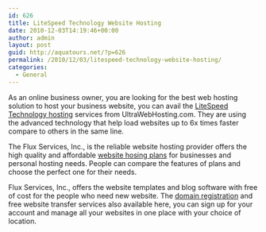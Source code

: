 ```yaml
---
id: 626
title: LiteSpeed Technology Website Hosting
date: 2010-12-03T14:19:46+00:00
author: admin
layout: post
guid: http://aquatours.net/?p=626
permalink: /2010/12/03/litespeed-technology-website-hosting/
categories:
  - General
---
```

As an online business owner, you are looking for the best web hosting solution to host your business website, you can avail the [LiteSpeed Technology hosting](http://www.ultrawebsitehosting.com/) services from UltraWebHosting.com. They are using the advanced technology that help load websites up to 6x times faster compare to others in the same line.

The Flux Services, Inc., is the reliable website hosting provider offers the high quality and affordable [website hosing plans](http://www.ultrawebsitehosting.com/) for businesses and personal hosting needs. People can compare the features of plans and choose the perfect one for their needs.

Flux Services, Inc., offers the website templates and blog software with free of cost for the people who need new website. The [domain registration](http://www.ultrawebsitehosting.com/) and free website transfer services also available here, you can sign up for your account and manage all your websites in one place with your choice of location.